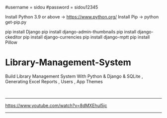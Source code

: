 
#username = sidou
#password = sidou12345


Install Python 3.9 or above -> https://www.python.org/
Install Pip -> python get-pip.py

pip install Django
pip install django-admin-thumbnails
pip install django-ckeditor
pip install django-currencies
pip install django-mptt
pip install Pillow



# Library-Management-System
Build Library Management System With Python &amp; Django &amp; SQLite , Generating Excel Reports , Users , App Themes


<br>
<hr />

https://www.youtube.com/watch?v=8dMXEhul5jc

<!-- <p align="center">
  <a href="https://www.youtube.com/watch?v=8dMXEhul5jc" target="_blank"><img src="internals/img/subtitler-intro-imgur.gif"></a>
</p> -->

<hr />
<br />
